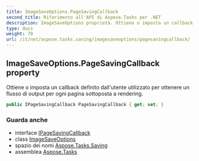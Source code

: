 ```yaml
---
title: ImageSaveOptions.PageSavingCallback
second_title: Riferimento all'API di Aspose.Tasks per .NET
description: ImageSaveOptions proprietà. Ottiene o imposta un callback definito dallutente utilizzato per ottenere un flusso di output per ogni pagina sottoposta a rendering.
type: docs
weight: 70
url: /it/net/aspose.tasks.saving/imagesaveoptions/pagesavingcallback/
---
```

## ImageSaveOptions.PageSavingCallback property

Ottiene o imposta un callback definito dall'utente utilizzato per ottenere un flusso di output per ogni pagina sottoposta a rendering.

```csharp
public IPageSavingCallback PageSavingCallback { get; set; }
```

### Guarda anche

* interface [IPageSavingCallback](../../ipagesavingcallback/)
* class [ImageSaveOptions](../)
* spazio dei nomi [Aspose.Tasks.Saving](../../imagesaveoptions/)
* assemblea [Aspose.Tasks](../../../)


